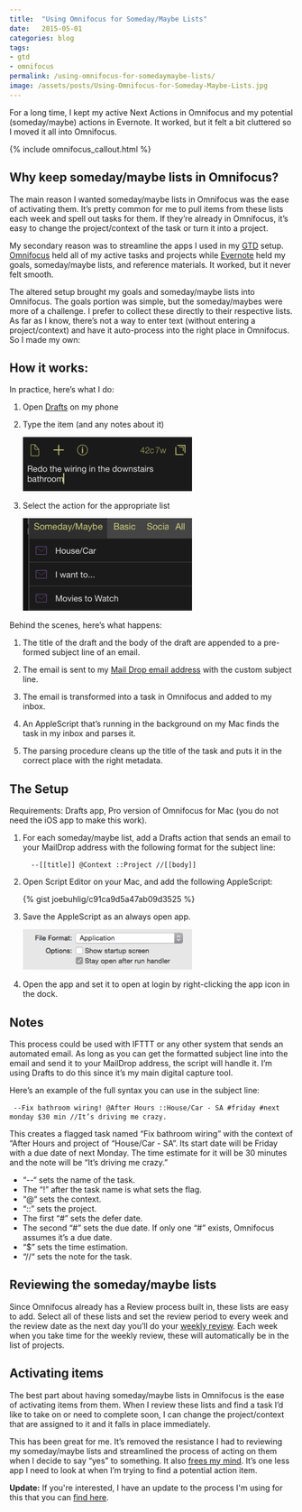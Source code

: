 ```yaml
---
title:  "Using Omnifocus for Someday/Maybe Lists"
date:   2015-05-01
categories: blog
tags:
- gtd
- omnifocus
permalink: /using-omnifocus-for-somedaymaybe-lists/
image: /assets/posts/Using-Omnifocus-for-Someday-Maybe-Lists.jpg
---
```


For a long time, I kept my active Next Actions in Omnifocus and my potential (someday/maybe) actions in Evernote. It worked, but it felt a bit cluttered so I moved it all into Omnifocus.

<!--more-->

{% include omnifocus_callout.html %}

## Why keep someday/maybe lists in Omnifocus?

The main reason I wanted someday/maybe lists in Omnifocus was the ease of activating them. It’s pretty common for me to pull items from these lists each week and spell out tasks for them. If they’re already in Omnifocus, it’s easy to change the project/context of the task or turn it into a project.

My secondary reason was to streamline the apps I used in my [GTD](http://joebuhlig.com/getting-things-done-introduction/) setup. [Omnifocus](http://joebuhlig.com/omnifocus-setup-workflow/) held all of my active tasks and projects while [Evernote](http://joebuhlig.com/evernote-setup-workflow/) held my goals, someday/maybe lists, and reference materials. It worked, but it never felt smooth.

The altered setup brought my goals and someday/maybe lists into Omnifocus. The goals portion was simple, but the someday/maybes were more of a challenge. I prefer to collect these directly to their respective lists. As far as I know, there’s not a way to enter text (without entering a project/context) and have it auto-process into the right place in Omnifocus. So I made my own:

## How it works:

In practice, here’s what I do:

1.  Open [Drafts](http://agiletortoise.com/drafts/) on my phone

2.  Type the item (and any notes about it)

    <img src="/assets/posts_extra/Drafts_Typing.png" />

3.  Select the action for the appropriate list

    <img src="/assets/posts_extra/Drafts_Actions.png" />

Behind the scenes, here’s what happens:

1.  The title of the draft and the body of the draft are appended to a pre-formed subject line of an email.

2.  The email is sent to my [Mail Drop email address](https://support.omnigroup.com/omnifocus-mail-drop) with the custom subject line.

3.  The email is transformed into a task in Omnifocus and added to my inbox.

4.  An AppleScript that’s running in the background on my Mac finds the task in my inbox and parses it.

5.  The parsing procedure cleans up the title of the task and puts it in the correct place with the right metadata.

## The Setup

Requirements: Drafts app, Pro version of Omnifocus for Mac (you do not need the iOS app to make this work).

1.  For each someday/maybe list, add a Drafts action that sends an email to your MailDrop address with the following format for the subject line:

          --[[title]] @Context ::Project //[[body]]

2.  Open Script Editor on your Mac, and add the following AppleScript:

    {% gist joebuhlig/c91ca9d5a47ab09d3525 %}

3.  Save the AppleScript as an always open app.

    <img src="/assets/posts_extra/Always_Open_Application.png" />

4.  Open the app and set it to open at login by right-clicking the app icon in the dock.

## Notes

This process could be used with IFTTT or any other system that sends an automated email. As long as you can get the formatted subject line into the email and send it to your MailDrop address, the script will handle it. I’m using Drafts to do this since it’s my main digital capture tool.

Here’s an example of the full syntax you can use in the subject line:

     --Fix bathroom wiring! @After Hours ::House/Car - SA #friday #next monday $30 min //It’s driving me crazy.

This creates a flagged task named “Fix bathroom wiring” with the context of “After Hours and project of “House/Car - SA”. Its start date will be Friday with a due date of next Monday. The time estimate for it will be 30 minutes and the note will be “It’s driving me crazy.”

*   “--“ sets the name of the task.
*   The “!” after the task name is what sets the flag.
*   “@“ sets the context.
*   “::” sets the project.
*   The first “#” sets the defer date.
*   The second “#” sets the due date. If only one “#” exists, Omnifocus assumes it’s a due date.
*   “$” sets the time estimation.
*   “//“ sets the note for the task.

## Reviewing the someday/maybe lists

Since Omnifocus already has a Review process built in, these lists are easy to add. Select all of these lists and set the review period to every week and the review date as the next day you’ll do your [weekly review](http://joebuhlig.com/getting-things-done-reflect/). Each week when you take time for the weekly review, these will automatically be in the list of projects.

## Activating items

The best part about having someday/maybe lists in Omnifocus is the ease of activating items from them. When I review these lists and find a task I’d like to take on or need to complete soon, I can change the project/context that are assigned to it and it falls in place immediately.

This has been great for me. It’s removed the resistance I had to reviewing my someday/maybe lists and streamlined the process of acting on them when I decide to say “yes” to something. It also [frees my mind](http://joebuhlig.com/getting-things-done-introduction/). It’s one less app I need to look at when I’m trying to find a potential action item.

**Update:** If you're interested, I have an update to the process I'm using for this that you can [find here](http://joebuhlig.com/omnifocus-auto-parser/).
